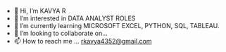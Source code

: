 - 👋 Hi, I’m  KAVYA R
- 👀 I’m interested in  DATA ANALYST ROLES
- 🌱 I’m currently learning  MICROSOFT EXCEL, PYTHON, SQL, TABLEAU.
- 💞️ I’m looking to collaborate on...
- 📫 How to reach me ... rkavya4352@gmail.com

<!---
kavya6363351587/kavya6363351587 is a ✨ special ✨ repository because its `README.md` (this file) appears on your GitHub profile.
You can click the Preview link to take a look at your changes.
